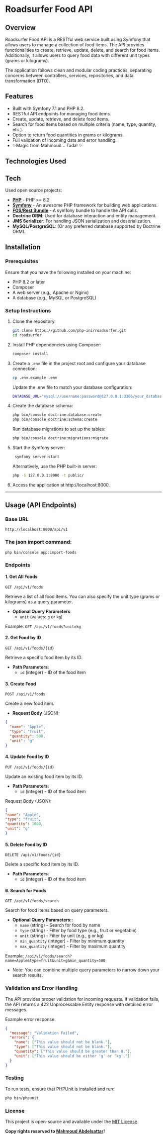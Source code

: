 # Roadsurfer Food API

## Overview

Roadsurfer Food API is a RESTful web service built using Symfony that allows users to manage a collection of food items. The API provides functionalities to create, retrieve, update, delete, and search for food items. Additionally, it allows users to query food data with different unit types (grams or kilograms).

The application follows clean and modular coding practices, separating concerns between controllers, services, repositories, and data transformation (DTO).

## Features

- Built with Symfony 7.1 and PHP 8.2.
- RESTful API endpoints for managing food items.
- Create, update, retrieve, and delete food items.
- Search for food items based on multiple criteria (name, type, quantity, etc.).
- Option to return food quantities in grams or kilograms.
- Full validation of incoming data and error handling.
- ✨Magic from Mahmoud .. Tada! ✨

## Technologies Used

## Tech

Used open source projects:

- **[PHP]** - PHP >= 8.2
- **[Symfony]** - An awesome PHP framework for building web applications.
- **[FOS/Rest Bundle]** - A symfony bundle to handle the API calls.
- **Doctrine ORM**: Used for database interaction and entity management.
- **JMS Serializer**: For handling JSON serialization and deserialization.
- **MySQL/PostgreSQL**: (Or any preferred database supported by Doctrine ORM).

## Installation

### Prerequisites

Ensure that you have the following installed on your machine:
- PHP 8.2 or later
- Composer
- A web server (e.g., Apache or Nginx)
- A database (e.g., MySQL or PostgreSQL)

### Setup Instructions

1. Clone the repository:

   ```bash
   git clone https://github.com/php-ini/roadsurfer.git
   cd roadsurfer
   ```
2. Install PHP dependencies using Composer:

   ```bash
   composer install
   ```
3. Create a `.env` file in the project root and configure your database connection:

   ```bash
   cp .env.example .env
   ```
   Update the .env file to match your database configuration:

   ```bash
   DATABASE_URL="mysql://username:password@127.0.0.1:3306/your_database_name"
    ```
4. Create the database schema:

   ```bash
   php bin/console doctrine:database:create
   php bin/console doctrine:schema:create
   ```
   Run database migrations to set up the tables:

   ```bash
   php bin/console doctrine:migrations:migrate
   ```
5. Start the Symfony server:

   ```bash
    symfony server:start
    ```
   Alternatively, use the PHP built-in server:

   ```bash
   php -S 127.0.0.1:8000 -t public/
   ```
6. Access the application at http://localhost:8000.

---

## Usage (API Endpoints)


### Base URL
    http://localhost:8000/api/v1

### The json import command:
    php bin/console app:import-foods

### Endpoints

#### 1. Get All Foods
    GET /api/v1/foods

Retrieve a list of all food items. You can also specify the unit type (grams or kilograms) as a query parameter.

- **Optional Query Parameters**:
    - `unit` (values: `g` or `kg`)

Example:
    `GET /api/v1/foods?unit=kg`

#### 2. Get Food by ID
    GET /api/v1/foods/{id}
Retrieve a specific food item by its ID.

- **Path Parameters**:
    - `id` (integer) - ID of the food item

#### 3. Create Food
    POST /api/v1/foods

Create a new food item.

- **Request Body** (JSON):

```json
{
  "name": "Apple",
  "type": "fruit",
  "quantity": 500,
  "unit": "g"
}
```

#### 4. Update Food by ID
    PUT /api/v1/foods/{id}
Update an existing food item by its ID.

- **Path Parameters**: 
    - `id` (integer) - ID of the food item

Request Body (JSON):
    
```json
{
"name": "Apple",
"type": "fruit",
"quantity": 1000,
"unit": "g"
}
```
#### 5. Delete Food by ID
    DELETE /api/v1/foods/{id}
Delete a specific food item by its ID.

- **Path Parameters**:
    - `id` (integer) - ID of the food item

#### 6. Search for Foods
    GET /api/v1/foods/search
Search for food items based on query parameters.

- **Optional Query Parameters:**:
    - `name` (string) - Search for food by name
    - `type` (string) - Filter by food type (e.g., fruit or vegetable)
    - `unit` (string) - Filter by unit (e.g., g or kg)
    - `min_quantity` (integer) - Filter by minimum quantity
    - `max_quantity` (integer) - Filter by maximum quantity 

Example:
    `/api/v1/foods/search?name=Apple&type=fruit&unit=g&min_quantity=500`

- Note: You can combine multiple query parameters to narrow down your search results.

### Validation and Error Handling
The API provides proper validation for incoming requests. If validation fails, the API returns a 422 Unprocessable Entity response with detailed error messages.

Example error response:
    
```json
{
  "message": "Validation Failed",
  "errors": {
    "name": ["This value should not be blank."],
    "type": ["This value should not be blank."],
    "quantity": ["This value should be greater than 0."],
    "unit": ["This value should be either 'g' or 'kg'."]
  }
}
```

### Testing
To run tests, ensure that PHPUnit is installed and run:

```bash
php bin/phpunit
```

### License
This project is open-source and available under the [MIT License](LICENSE).

**Copy rights reserved to [Mahmoud Abdelsattar]!**

[PHP]: <https://www.php.net>
[FOS/Rest Bundle]: <https://fosrestbundle.readthedocs.io/en/3.x/>
[symfony]: <https://symfony.com>
[git-repo-url]: <https://github.com/php-ini/roadsurfer.git>
[Mahmoud Abdelsattar]: <http://mahmoudabdelsattar.com>
